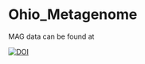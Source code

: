 # Ohio_Metagenome

MAG data can be found at

[![DOI](https://zenodo.org/badge/DOI/10.5281/zenodo.15733741.svg)](https://doi.org/10.5281/zenodo.15733741)


